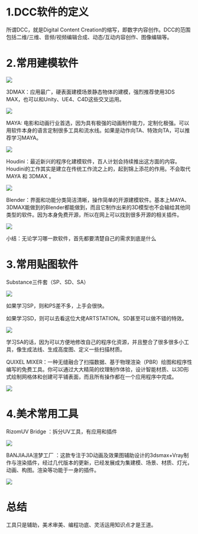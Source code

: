 # 1.DCC软件的定义  

所谓DCC，就是Digital Content Creation的缩写，即数字内容创作。DCC的范围包括二维/三维、音频/视频编辑合成、动态/互动内容创作、图像编辑等。  

# 2.常用建模软件  

![](1678970569208.png)  

3DMAX：应用最广，硬表面建模场景静态物体的建模，强烈推荐使用3DS MAX，也可以和Unity、UE4、C4D这些交叉运用。  

![](1678970569242.png)  

MAYA: 电影和动画行业首选，因为具有极强的动画制作能力，定制化极强。可以用软件本身的语言定制很多工具和流水线。如果是动作向TA、特效向TA，可以推荐学习MAYA。  

![](1678970569276.png)  

Houdini：最近新兴的程序化建模软件，百人计划会持续推出这方面的内容。Houdini的工作其实是建立在传统工作流之上的，起到锦上添花的作用。不会取代MAYA 和 3DMAX 。  

![](1678970569309.png)  

Blender：界面和功能分类简洁清晰，操作简单的开源建模软件。基本上MAYA、3DMAX能做到的Blender都能做到，而且它制作出来的3D模型也不会输给其他同类型的软件。因为本身免费开源，所以在网上可以找到很多开源的相关插件。  

![](1678970569344.png)  

小结：无论学习哪一款软件，首先都要清楚自己的需求到底是什么  

# 3.常用贴图软件  

Substance三件套（SP、SD、SA）  

![](1678970569380.png)  

如果学习SP，则和PS差不多，上手会很快。  

如果学习SD，则可以去看这位大佬ARTSTATION。SD甚至可以做不错的特效。  

![](1678970569423.png)  

学习SA的话，因为可以方便地修改自己的程序化资源，并且整合了很多很多小工具，像生成法线、生成高度图、定义一些扫描材质。  

QUIXEL MIXER：一种无缝融合了扫描数据、基于物理渲染（PBR）绘图和程序性编写的免费工具。你可以通过大大精简的纹理制作体验，设计智能材质、以3D形式绘制网格体和创建可平铺表面，而且所有操作都在一个应用程序中完成。  

![](1678970569457.png)  

# 4.美术常用工具  

RizomUV Bridge ：拆分UV工具，有应用和插件  

![](1678970569503.png)  

BANJIAJIA渲梦工厂 ：这款专注于3D动画及效果图辅助设计的3dsmax+Vray制作与渲染插件，经过几代版本的更新，已经发展成为集建模、场景、材质、灯光，动画、构图。渲染等功能于一身的插件。  

![](1678970569667.png)  

# 总结  

工具只是辅助，美术审美、编程功底、灵活运用知识点才是王道。